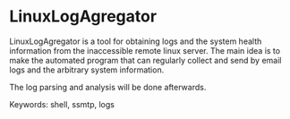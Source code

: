 LinuxLogAgregator
=================

LinuxLogAgregator is a tool for obtaining logs and the system health information from the  inaccessible remote linux server. The main idea is to make the automated program that can regularly collect and send by email logs and the arbitrary system information.

The log parsing and analysis will be done afterwards.

Keywords: shell, ssmtp, logs
